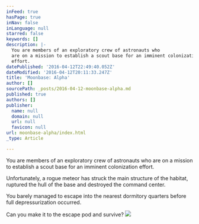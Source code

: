 ```yaml
---
inFeed: true
hasPage: true
inNav: false
inLanguage: null
starred: false
keywords: []
description: |-
  You are members of an exploratory crew of astronauts who
  are on a mission to establish a scout base for an imminent colonization
  effort.
datePublished: '2016-04-12T22:49:40.052Z'
dateModified: '2016-04-12T20:11:33.247Z'
title: 'Moonbase: Alpha'
author: []
sourcePath: _posts/2016-04-12-moonbase-alpha.md
published: true
authors: []
publisher:
  name: null
  domain: null
  url: null
  favicon: null
url: moonbase-alpha/index.html
_type: Article

---
```

You are members of an exploratory crew of astronauts who
are on a mission to establish a scout base for an imminent colonization
effort.

Unfortunately,
a rogue meteor has struck the main structure of the habitat, ruptured the hull of the base and destroyed the command
center.

You barely managed to escape
into the nearest dormitory quarters before full depressurization occurred.

Can you make it to the escape pod and survive?
![](https://the-grid-user-content.s3-us-west-2.amazonaws.com/5b6fda13-8ba0-4ae8-98c1-56dcc198c1cd.jpg)